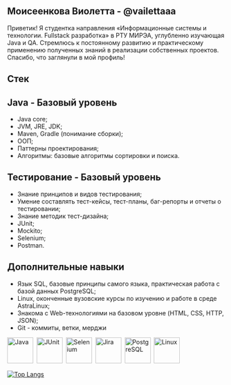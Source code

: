 ## Моисеенкова Виолетта - @vailettaaa

Приветик! Я студентка направления «Информационные системы и технологии. Fullstack разработка» в РТУ МИРЭА, углубленно изучающая Java и QA. Стремлюсь к постоянному развитию и практическому применению полученных знаний в реализации собственных проектов. Спасибо, что заглянули в мой профиль!

## Стек

## Java - Базовый уровень

- Javа core;
- JVM, JRE, JDK;
- Maven, Gradle (понимание сборки);
- ООП;
- Паттерны проектирования;
- Алгоритмы: базовые алгоритмы сортировки и поиска.

## Тестирование - Базовый уровень

- Знание принципов и видов тестирования;
- Умение составлять тест-кейсы, тест-планы, баг-репорты и отчеты о тестировании;
- Знание методик тест-дизайна;
- JUnit;
- Mockito;
- Selenium;
- Postman.

## Дополнительные навыки
- Язык SQL, базовые принципы самого языка, практическая работа с базой данных PostgreSQL;
- Linux, оконченные вузовские курсы по изучению и работе в среде AstraLinux;
- Знакома с Web-технологиями на базовом уровне (HTML, CSS, HTTP, JSON);
- Git - коммиты, ветки, мерджи

<img src="https://cdn.jsdelivr.net/gh/devicons/devicon@latest/icons/java/java-original-wordmark.svg" title="Java" widht="60" height="60"/>&nbsp;
<img src="https://cdn.jsdelivr.net/gh/devicons/devicon@latest/icons/junit/junit-plain-wordmark.svg" title="JUnit" widht="60" height="60"/>&nbsp;
<img src="https://cdn.jsdelivr.net/gh/devicons/devicon@latest/icons/selenium/selenium-original.svg" title="Selenium" widht="60" height="60"/>&nbsp;
<img src="https://cdn.jsdelivr.net/gh/devicons/devicon@latest/icons/jira/jira-original-wordmark.svg" title="Jira" widht="60" height="60"/>&nbsp;
<img src="https://cdn.jsdelivr.net/gh/devicons/devicon@latest/icons/postgresql/postgresql-plain-wordmark.svg" title="PostgreSQL" widht="60" height="60"/>&nbsp;
<img src="https://cdn.jsdelivr.net/gh/devicons/devicon@latest/icons/linux/linux-original.svg" title="Linux" widht="60" height="60"/>&nbsp;

          




[![Top Langs](https://github-readme-stats.vercel.app/api/top-langs/?username=anuraghazra&layout=compact)](https://github.com/anuraghazra/github-readme-stats)


